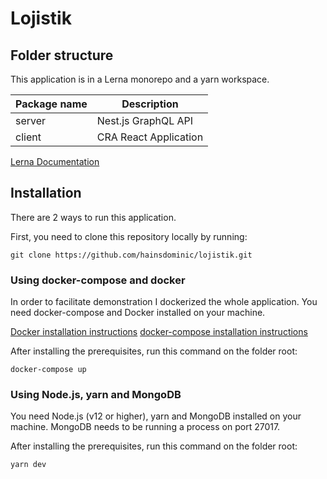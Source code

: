# Lojistik

## Folder structure

This application is in a Lerna monorepo and a yarn workspace.

| Package name | Description                   |
| ------------ | ----------------------------- |
| server       | Nest.js GraphQL API           |
| client       | CRA React Application         |

[Lerna Documentation](https://lerna.js.org/)

## Installation

There are 2 ways to run this application.

First, you need to clone this repository locally by running:

```git clone https://github.com/hainsdominic/lojistik.git```

### Using docker-compose and docker

In order to facilitate demonstration I dockerized the whole application. You need docker-compose and Docker installed on your machine.

[Docker installation instructions](https://docs.docker.com/get-docker/)
[docker-compose installation instructions](https://docs.docker.com/compose/install/)

After installing the prerequisites, run this command on the folder root:

```docker-compose up```

### Using Node.js, yarn and MongoDB

You need Node.js (v12 or higher), yarn and MongoDB installed on your machine. MongoDB needs to be running a process on port 27017.

After installing the prerequisites, run this command on the folder root:

```yarn dev```
